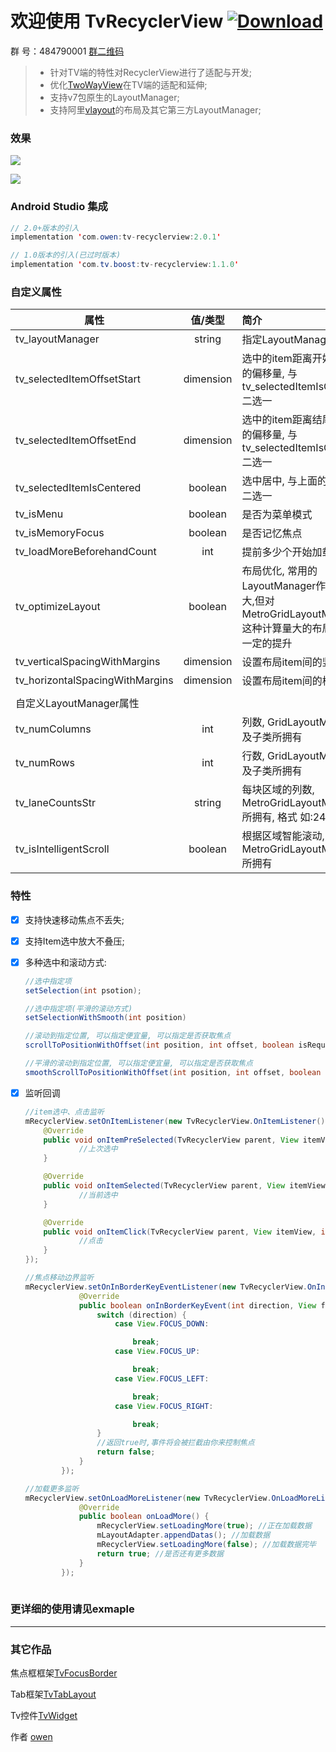 # 欢迎使用 TvRecyclerView [ ![Download](https://api.bintray.com/packages/zhousuqiang/maven/tv-recyclerview/images/download.svg) ](https://bintray.com/zhousuqiang/maven/tv-recyclerview/_latestVersion)

群   号：484790001 [群二维码](https://github.com/zhousuqiang/TvRecyclerView/blob/master/images/qq.png)

>* 针对TV端的特性对RecyclerView进行了适配与开发;
>* 优化[TwoWayView](https://github.com/lucasr/twoway-view)在TV端的适配和延伸;
>* 支持v7包原生的LayoutManager;
>* 支持阿里[vlayout](https://github.com/alibaba/vlayout)的布局及其它第三方LayoutManager;

### 效果

![](https://github.com/zhousuqiang/TvRecyclerView/blob/master/images/all_4.png)

![](https://github.com/zhousuqiang/TvRecyclerView/blob/master/images/img_all.gif)

### Android Studio 集成

```java
// 2.0+版本的引入
implementation 'com.owen:tv-recyclerview:2.0.1'

// 1.0版本的引入(已过时版本)
implementation 'com.tv.boost:tv-recyclerview:1.1.0'
```

### 自定义属性
| 属性      |  值/类型  |  简介  |
| -------- | :-----: | :---- |
| tv_layoutManager     | string |   指定LayoutManager     |
| tv_selectedItemOffsetStart | dimension | 选中的item距离开始(上/左)的偏移量, 与tv_selectedItemIsCentered二选一 |
| tv_selectedItemOffsetEnd | dimension | 选中的item距离结尾(右/下)的偏移量, 与tv_selectedItemIsCentered二选一 |
| tv_selectedItemIsCentered | boolean | 选中居中, 与上面的偏移量二选一 |
| tv_isMenu | boolean | 是否为菜单模式 |
| tv_isMemoryFocus | boolean | 是否记忆焦点 |
| tv_loadMoreBeforehandCount | int | 提前多少个开始加载更多 |
| tv_optimizeLayout | boolean | 布局优化, 常用的LayoutManager作用不是很大,但对MetroGridLayoutManager这种计算量大的布局来说有一定的提升 |
| tv_verticalSpacingWithMargins | dimension | 设置布局item间的竖向间距 |
| tv_horizontalSpacingWithMargins | dimension | 设置布局item间的横向间距 |
|  |  |  |
| 自定义LayoutManager属性 |  |  |
| tv_numColumns | int | 列数, GridLayoutManager及子类所拥有 |
| tv_numRows | int | 行数, GridLayoutManager及子类所拥有 |
| tv_laneCountsStr | string | 每块区域的列数, MetroGridLayoutManager所拥有, 格式 如:24,60,10 |
| tv_isIntelligentScroll | boolean | 根据区域智能滚动, MetroGridLayoutManager所拥有 |


### 特性

- [x] 支持快速移动焦点不丢失;

- [x] 支持Item选中放大不叠压;

- [x] 多种选中和滚动方式:
    ```java
    //选中指定项
    setSelection(int psotion);

    //选中指定项(平滑的滚动方式)
    setSelectionWithSmooth(int position)

    //滚动到指定位置, 可以指定便宜量, 可以指定是否获取焦点
    scrollToPositionWithOffset(int position, int offset, boolean isRequestFocus)

    //平滑的滚动到指定位置, 可以指定便宜量, 可以指定是否获取焦点
    smoothScrollToPositionWithOffset(int position, int offset, boolean isRequestFocus)
    ```
- [x] 监听回调
    ```java
    //item选中、点击监听
    mRecyclerView.setOnItemListener(new TvRecyclerView.OnItemListener() {
        @Override
        public void onItemPreSelected(TvRecyclerView parent, View itemView, int position) {
                //上次选中
        }

        @Override
        public void onItemSelected(TvRecyclerView parent, View itemView, int position) {
                //当前选中
        }

        @Override
        public void onItemClick(TvRecyclerView parent, View itemView, int position) {
                //点击
        }
    });
    
    //焦点移动边界监听
    mRecyclerView.setOnInBorderKeyEventListener(new TvRecyclerView.OnInBorderKeyEventListener() {
                @Override
                public boolean onInBorderKeyEvent(int direction, View focused) {
                    switch (direction) {
                        case View.FOCUS_DOWN:

                            break;
                        case View.FOCUS_UP:

                            break;
                        case View.FOCUS_LEFT:

                            break;
                        case View.FOCUS_RIGHT:

                            break;
                    }
                    //返回true时,事件将会被拦截由你来控制焦点
                    return false;
                }
            });
    
    //加载更多监听
    mRecyclerView.setOnLoadMoreListener(new TvRecyclerView.OnLoadMoreListener() {
                @Override
                public boolean onLoadMore() {
                    mRecyclerView.setLoadingMore(true); //正在加载数据
                    mLayoutAdapter.appendDatas(); //加载数据
                    mRecyclerView.setLoadingMore(false); //加载数据完毕
                    return true; //是否还有更多数据
                }
            });
           
    ```

### 更详细的使用请见exmaple

------

### 其它作品

焦点框框架[TvFocusBorder](https://github.com/zhousuqiang/TvFocusBorder)

Tab框架[TvTabLayout](https://github.com/zhousuqiang/TvTabLayout)

Tv控件[TvWidget](https://github.com/zhousuqiang/TvWidgetDemo)

作者 [owen](https://github.com/zhousuqiang)
